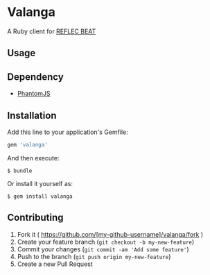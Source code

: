# Valanga

A Ruby client for [REFLEC BEAT](http://p.eagate.573.jp/game/reflec/groovin/p/index.html)

## Usage

## Dependency

* [PhantomJS](http://phantomjs.org/)

## Installation

Add this line to your application's Gemfile:

```ruby
gem 'valanga'
```

And then execute:

    $ bundle

Or install it yourself as:

    $ gem install valanga

## Contributing

1. Fork it ( https://github.com/[my-github-username]/valanga/fork )
2. Create your feature branch (`git checkout -b my-new-feature`)
3. Commit your changes (`git commit -am 'Add some feature'`)
4. Push to the branch (`git push origin my-new-feature`)
5. Create a new Pull Request
